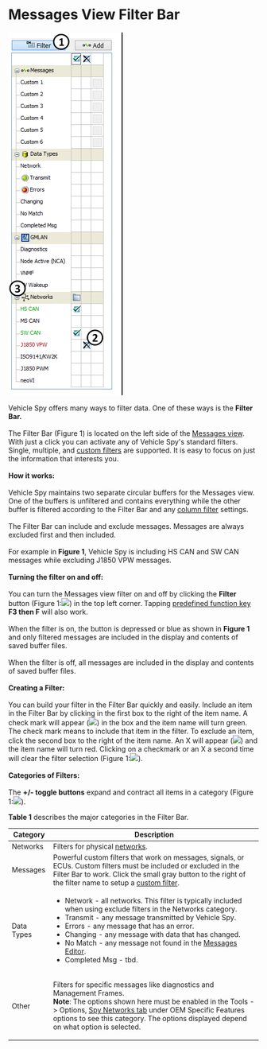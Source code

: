# Messages View Filter Bar

![Figure 1: The Filter Bar.](../../../../.gitbook/assets/speedfilter2.gif)

Vehicle Spy offers many ways to filter data. One of these ways is the **Filter Bar.**\
\
The Filter Bar (Figure 1) is located on the left side of the [Messages view](../). With just a click you can activate any of Vehicle Spy's standard filters. Single, multiple, and [custom filters](messages-view-custom-filters.md) are supported. It is easy to focus on just the information that interests you.\
\
**How it works:**\
\
Vehicle Spy maintains two separate circular buffers for the Messages view. One of the buffers is unfiltered and contains everything while the other buffer is filtered according to the Filter Bar and any [column filter](../messages-view-column-filters.md) settings.\
\
The Filter Bar can include and exclude messages. Messages are always excluded first and then included.\
\
For example in **Figure 1**, Vehicle Spy is including HS CAN and SW CAN messages while excluding J1850 VPW messages.\
\
**Turning the filter on and off:**\
\
You can turn the Messages view filter on and off by clicking the **Filter** button (Figure 1:![](https://cdn.intrepidcs.net/support/VehicleSpy/assets/smOne.gif)) in the top left corner. Tapping [predefined function key](../../../../shared-features-in-vehicle-spy/shared-features-predefined-function-keys.md) **F3 then F** will also work.\
\
When the filter is on, the button is depressed or blue as shown in **Figure 1** and only filtered messages are included in the display and contents of saved buffer files.\
\
When the filter is off, all messages are included in the display and contents of saved buffer files.\
\
**Creating a Filter:**\
\
You can build your filter in the Filter Bar quickly and easily. Include an item in the Filter Bar by clicking in the first box to the right of the item name. A check mark will appear (![](https://cdn.intrepidcs.net/support/VehicleSpy/assets/chkFilter.gif)) in the box and the item name will turn green. The check mark means to include that item in the filter. To exclude an item, click the second box to the right of the item name. An X will appear (![](https://cdn.intrepidcs.net/support/VehicleSpy/assets/xFilter.gif)) and the item name will turn red. Clicking on a checkmark or an X a second time will clear the filter selection (Figure 1:![](https://cdn.intrepidcs.net/support/VehicleSpy/assets/smTwo.gif)).\
\
**Categories of Filters:**\
\
The **+/- toggle buttons** expand and contract all items in a category (Figure 1:![](https://cdn.intrepidcs.net/support/VehicleSpy/assets/smThree.gif)).

**Table 1** describes the major categories in the Filter Bar.

| **Category** | **Description**                                                                                                                                                                                                                                                                                                                                                                                                                                                     |
| ------------ | ------------------------------------------------------------------------------------------------------------------------------------------------------------------------------------------------------------------------------------------------------------------------------------------------------------------------------------------------------------------------------------------------------------------------------------------------------------------- |
| Networks     | Filters for physical [networks](../../networks/).                                                                                                                                                                                                                                                                                                                                                                                                                   |
| Messages     | Powerful custom filters that work on messages, signals, or ECUs. Custom filters must be included or excluded in the Filter Bar to work. Click the small gray button to the right of the filter name to setup a [custom filter](messages-view-custom-filters.md).                                                                                                                                                                                                    |
| Data Types   | <ul><li>Network - all networks. This filter is typically included when using exclude filters in the Networks category.</li><li>Transmit - any message transmitted by Vehicle Spy.</li><li>Errors - any message that has an error.</li><li>Changing - any message with data that has changed.</li><li>No Match - any message not found in the <a href="../../message-editor/messages-editor-overview.md">Messages Editor</a>.</li><li>Completed Msg - tbd.</li></ul> |
| Other        | <p>Filters for specific messages like diagnostics and Management Frames.<br><strong>Note</strong>: The options shown here must be enabled in the Tools -> Options, <a href="../../../main-menu-tools/tools-options/options-spy-networks-tab/">Spy Networks tab</a> under OEM Specific Features options to see this category. The options displayed depend on what option is selected.</p>                                                                           |
